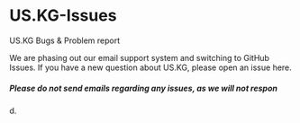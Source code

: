# US.KG-Issues
US.KG Bugs &amp; Problem report

We are phasing out our email support system and switching to GitHub Issues. If you have a new question about US.KG, please open an issue here.

##### Please do not send emails regarding any issues, as we will not respon
d.
